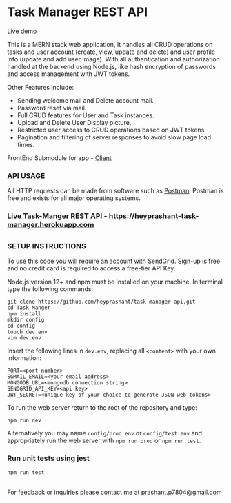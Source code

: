 # Task Manager REST API 
<a href='https://heyprashant-task-app.herokuapp.com/'> Live demo</a>

This is a MERN stack web application, It handles all CRUD operations on tasks and user account (create, view, update and delete) and user profile info (update and add user image). With all authentication and authorization handled at the backend using Node.js, like hash encryption of passwords and access management with JWT tokens.

Other Features include:
- Sending welcome mail and Delete account mail.
- Password reset via mail.
- Full CRUD features for User and Task instances.
- Upload and Delete User Display picture.
- Restricted user access to CRUD operations based on JWT tokens.
- Pagination and filtering of server responses to avoid slow page load times.


FrontEnd Submodule for app - <a href='https://github.com/heyprashant/Task-app-front-end'>Client</a>

### API USAGE
All HTTP requests can be made from software such as [Postman](www.getpostman.com).  Postman is free and exists for all major operating systems.

### Live Task-Manger REST API - https://heyprashant-task-manager.herokuapp.com

##

### SETUP INSTRUCTIONS

To use this code you will require an account with [SendGrid](https://signup.sendgrid.com/).  Sign-up is free and no credit card is required to access a free-tier API Key.

Node.js version 12+ and npm must be installed on your machine.  In terminal type the following commands:
```
git clone https://github.com/heyprashant/task-manager-api.git
cd Task-Manger
npm install
mkdir config
cd config
touch dev.env
vim dev.env
```

Insert the following lines in `dev.env`, replacing all `<content>` with your own information:

```
PORT=<port number>
SGMAIL_EMAIL=<your email address>
MONGODB_URL=<mongodb connection string>
SENDGRID_API_KEY=<api key>
JWT_SECRET=<unique key of your choice to generate JSON web tokens>
```

To run the web server return to the root of the repository and type:
```
npm run dev
```
Alternatively you may name `config/prod.env` or `config/test.env` and appropriately run the web server with `npm run prod` or `npm run test`.
<br>
### Run unit tests using jest
```
npm run test
```

## 



For feedback or inquiries please contact me at prashant.p7804@gmail.com
